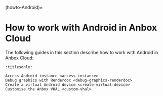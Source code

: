 (howto-Android)=
# How to work with Android in Anbox Cloud

The following guides in this section describe how to work with Android in Anbox Cloud:

```{toctree}
:titlesonly:

Access Android instance <access-instance>
Debug graphics with Renderdoc <debug-graphics-renderdoc>
Create a virtual Android device <create-virtual-device>
Customise the Anbox VHAL <custom-vhal>
```
